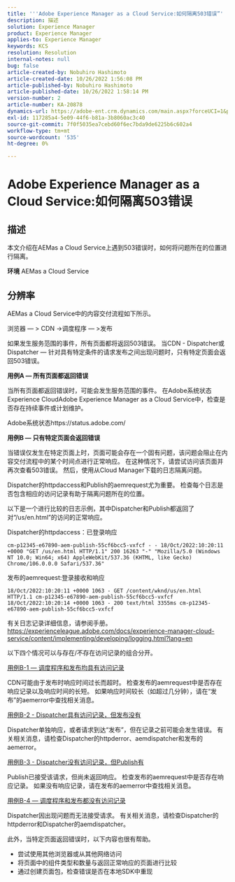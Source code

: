 ```yaml
---
title: '''Adobe Experience Manager as a Cloud Service:如何隔离503错误”'
description: 描述
solution: Experience Manager
product: Experience Manager
applies-to: Experience Manager
keywords: KCS
resolution: Resolution
internal-notes: null
bug: false
article-created-by: Nobuhiro Hashimoto
article-created-date: 10/26/2022 1:56:08 PM
article-published-by: Nobuhiro Hashimoto
article-published-date: 10/26/2022 1:58:14 PM
version-number: 2
article-number: KA-20878
dynamics-url: https://adobe-ent.crm.dynamics.com/main.aspx?forceUCI=1&pagetype=entityrecord&etn=knowledgearticle&id=705a2aeb-3555-ed11-bba2-6045bd006b4b
exl-id: 117285a4-5e09-44f6-b81a-3b8060ac3c40
source-git-commit: 7f0f5035ea7cebd60f6ec7bda9de6225b6c602a4
workflow-type: tm+mt
source-wordcount: '535'
ht-degree: 0%

---
```


# Adobe Experience Manager as a Cloud Service:如何隔离503错误

## 描述


本文介绍在AEMas a Cloud Service上遇到503错误时，如何将问题所在的位置进行隔离。

<b>环境</b>
AEMas a Cloud Service


## 分辨率


AEMas a Cloud Service中的内容交付流程如下所示。

浏览器 — > CDN ->调度程序 — >发布

如果发生服务范围的事件，所有页面都将返回503错误。 当CDN - Dispatcher或Dispatcher — 针对具有特定条件的请求发布之间出现问题时，只有特定页面会返回503错误。



<b>用例A — 所有页面都返回错误</b>

当所有页面都返回错误时，可能会发生服务范围的事件。 在Adobe系统状态Experience CloudAdobe Experience Manager as a Cloud Service中，检查是否存在持续事件或计划维护。

Adobe系统状态https://status.adobe.com/



<b>用例B — 只有特定页面会返回错误</b>

当错误仅发生在特定页面上时，页面可能会存在一个固有问题，该问题会阻止在内容交付流程中的某个时间点进行正常响应。 在这种情况下，请尝试访问该页面并再次查看503错误。 然后，使用从Cloud Manager下载的日志隔离问题。

Dispatcher的httpdaccess和Publish的aemrequest尤为重要。 检查每个日志是否包含相应的访问记录有助于隔离问题所在的位置。

以下是一个进行比较的日志示例，其中Dispatcher和Publish都返回了对“/us/en.html”的访问的正常响应。

Dispatcher的httpdaccess：已登录响应


```
cm-p12345-e67890-aem-publish-55cf6bcc5-vxfcf - - 18/Oct/2022:10:20:11 +0000 "GET /us/en.html HTTP/1.1" 200 16263 "-" "Mozilla/5.0 (Windows NT 10.0; Win64; x64) AppleWebKit/537.36 (KHTML, like Gecko) Chrome/106.0.0.0 Safari/537.36"
```




发布的aemrequest:登录接收和响应


```
18/Oct/2022:10:20:11 +0000 1063 - GET /content/wknd/us/en.html HTTP/1.1 cm-p12345-e67890-aem-publish-55cf6bcc5-vxfcf
18/Oct/2022:10:20:14 +0000 1063 - 200 text/html 3355ms cm-p12345-e67890-aem-publish-55cf6bcc5-vxfcf
```




有关日志记录详细信息，请参阅手册。
https://experienceleague.adobe.com/docs/experience-manager-cloud-service/content/implementing/developing/logging.html?lang=en



以下四个情况可以与存在/不存在访问记录的组合分开。

<u>用例B-1 — 调度程序和发布均具有访问记录</u>

CDN可能由于发布时响应时间过长而超时。 检查发布的aemrequest中是否存在响应记录以及响应时间的长短。 如果响应时间较长（如超过几分钟），请在“发布”的aemerror中查找相关消息。

<u>用例B-2 - Dispatcher具有访问记录，但发布没有</u>

Dispatcher单独响应，或者请求到达“发布”，但在记录之前可能会发生错误。 有关相关消息，请检查Dispatcher的httpderror、aemdispatcher和发布的aemerror。

<u>用例B-3 - Dispatcher没有访问记录，但Publish有</u>

Publish已接受该请求，但尚未返回响应。 检查发布的aemrequest中是否存在响应记录。 如果没有响应记录，请在发布的aemerror中查找相关消息。

<u>用例B-4 — 调度程序和发布都没有访问记录</u>

Dispatcher因出现问题而无法接受请求。 有关相关消息，请检查Dispatcher的httpderror和Dispatcher的aemdispatcher。



此外，当特定页面返回错误时，以下内容也很有帮助。

- 尝试使用其他浏览器或从其他网络访问
- 将页面中的组件类型和数量与返回正常响应的页面进行比较
- 通过创建页面包，检查错误是否在本地SDK中重现
